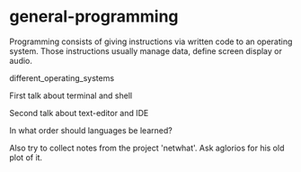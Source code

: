 # general-programming

Programming consists of giving instructions via written code to an operating system. Those instructions usually manage data, define screen display or audio.

different_operating_systems

First talk about terminal and shell

Second talk about text-editor and IDE

In what order should languages be learned?

Also try to collect notes from the project 'netwhat'. Ask aglorios for his old plot of it.
